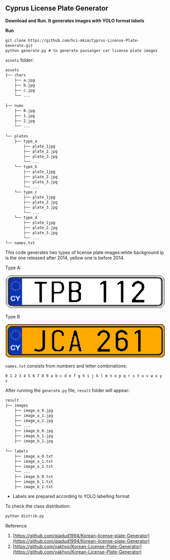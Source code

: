 ## Cyprus License Plate Generator
**Download and Run. It generates images with YOLO format labels**

**Run**
```buildoutcfg
git clone https://github.com/hci-mkim/Cyprus-License-Plate-Generate.git
python generate.py # to generate passanger car license plate images
```

`assets` folder:

```buildoutcfg
assets
├── chars
    ├── a.jpg
    ├── b.jpg
    ├── c.jpg
    └── ...

├── nums
    ├── 0.jpg
    ├── 1.jpg
    ├── 2.jpg
    └── ...

└── plates
    ├── type_a
        ├── plate_1jpg
        ├── plate_2.jpg
        ├── plate_3.jpg
        └── ... 
    └── type_b
        ├── plate_1jpg
        ├── plate_2.jpg
        ├── plate_3.jpg
        └── ...
    └── type_c
        ├── plate_1jpg
        ├── plate_2.jpg
        ├── plate_3.jpg
        └── ...
    └── type_d
        ├── plate_1jpg
        ├── plate_2.jpg
        ├── plate_3.jpg
        └── ...
└── names.txt
```
This code generates two types of license plate images:white background lp is the one released after 2014, yellow one is before 2014.

Type A:
<div align="center">

![License plate type 1](sample/image_a_0.jpg)

</div>

Type B
<div align="center">

![License plate type 2](sample/image_b_0.jpg)

</div>



`names.txt` consists from numbers and letter combinations:

```angular2html
0 1 2 3 4 5 6 7 8 9 a b c d e f g h i j k l m n o p q r s t u v w x y z
```

After running the `generate.py` file, `result` folder will appear:
```buildoutcfg
result
├── images
    ├── image_a_0.jpg
    ├── image_a_1.jpg
    ├── image_a_2.jpg
    └── ...
    ├── image_b_0.jpg
    ├── image_b_1.jpg
    ├── image_b_2.jpg

└── labels
    ├── image_a_0.txt
    ├── image_a_1.txt
    ├── image_a_2.txt
    └── ...
    ├── image_b_0.txt
    ├── image_b_1.txt
    ├── image_b_2.txt
```

* Labels are prepared according to YOLO labelling format

To check the class distribution:

```python
python distrib.py
```

Reference

1. [https://github.com/qjadud1994/Korean-license-plate-Generator](https://github.com/qjadud1994/Korean-license-plate-Generator)
2. [https://github.com/yakhyo/Korean-License-Plate-Generator](https://github.com/yakhyo/Korean-License-Plate-Generator)
